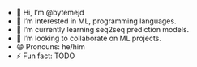- 👋 Hi, I’m @bytemejd
- 👀 I’m interested in ML, programming languages.
- 🌱 I’m currently learning seq2seq prediction models.
- 💞️ I’m looking to collaborate on ML projects.
- 😄 Pronouns: he/him
- ⚡ Fun fact: TODO

<!---
bytemejd/bytemejd is a ✨ special ✨ repository because its `README.md` (this file) appears on your GitHub profile.
You can click the Preview link to take a look at your changes.
--->
